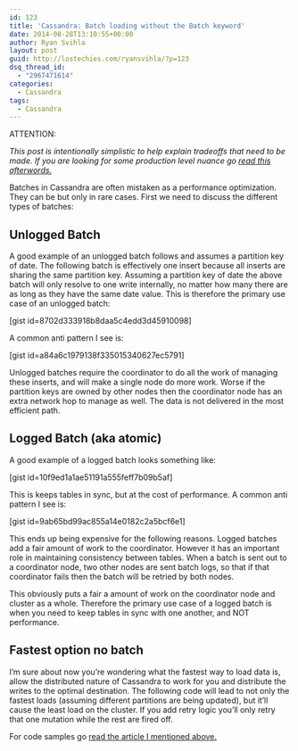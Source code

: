 ```yaml
---
id: 123
title: 'Cassandra: Batch loading without the Batch keyword'
date: 2014-08-28T13:10:55+00:00
author: Ryan Svihla
layout: post
guid: http://lostechies.com/ryansvihla/?p=123
dsq_thread_id:
  - "2967471614"
categories:
  - Cassandra
tags:
  - Cassandra
---
```

ATTENTION:

_This post is intentionally simplistic to help explain tradeoffs that need to be made. If you are looking for some production level nuance go [read this afterwords.](https://lostechies.com/ryansvihla/?p=334)_

Batches in Cassandra are often mistaken as a performance optimization. They can be but only in rare cases. First we need to discuss the different types of batches:

## Unlogged Batch

A good example of an unlogged batch follows and assumes a partition key of date. The following batch is effectively one insert because all inserts are sharing the same partition key. Assuming a partition key of date the above batch will only resolve to one write internally, no matter how many there are as long as they have the same date value. This is therefore the primary use case of an unlogged batch:

[gist id=8702d333918b8daa5c4edd3d45910098]

A common anti pattern I see is:

[gist id=a84a6c1979138f335015340627ec5791]

Unlogged batches require the coordinator to do all the work of managing these inserts, and will make a single node do more work. Worse if the partition keys are owned by other nodes then the coordinator node has an extra network hop to manage as well. The data is not delivered in the most efficient path.

## Logged Batch (aka atomic)

A good example of a logged batch looks something like:

[gist id=10f9ed1a1ae51191a555feff7b09b5af]

This is keeps tables in sync, but at the cost of performance. A common anti pattern I see is:

[gist id=9ab65bd99ac855a14e0182c2a5bcf6e1]

This ends up being expensive for the following reasons. Logged batches add a fair amount of work to the coordinator. However it has an important role in maintaining consistency between tables. When a batch is sent out to a coordinator node, two other nodes are sent batch logs, so that if that coordinator fails then the batch will be retried by both nodes.

This obviously puts a fair a amount of work on the coordinator node and cluster as a whole. Therefore the primary use case of a logged batch is when you need to keep tables in sync with one another, and NOT performance.

## Fastest option no batch

I’m sure about now you’re wondering what the fastest way to load data is, allow the distributed nature of Cassandra to work for you and distribute the writes to the optimal destination. The following code will lead to not only the fastest loads (assuming different partitions are being updated), but it’ll cause the least load on the cluster. If you add retry logic you’ll only retry that one mutation while the rest are fired off.

For code samples go [read the article I mentioned above.](https://lostechies.com/ryansvihla/?p=334)